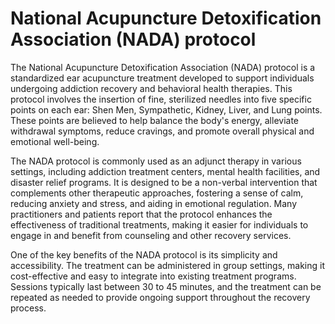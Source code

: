 <!--
source: GPT-4o
abbr: NADA
aka: acupuncture detoxification
tags: acupuncture treatments
-->

# National Acupuncture Detoxification Association (NADA) protocol

The National Acupuncture Detoxification Association (NADA) protocol is a standardized ear acupuncture treatment developed to support individuals undergoing addiction recovery and behavioral health therapies. This protocol involves the insertion of fine, sterilized needles into five specific points on each ear: Shen Men, Sympathetic, Kidney, Liver, and Lung points. These points are believed to help balance the body's energy, alleviate withdrawal symptoms, reduce cravings, and promote overall physical and emotional well-being.

The NADA protocol is commonly used as an adjunct therapy in various settings, including addiction treatment centers, mental health facilities, and disaster relief programs. It is designed to be a non-verbal intervention that complements other therapeutic approaches, fostering a sense of calm, reducing anxiety and stress, and aiding in emotional regulation. Many practitioners and patients report that the protocol enhances the effectiveness of traditional treatments, making it easier for individuals to engage in and benefit from counseling and other recovery services.

One of the key benefits of the NADA protocol is its simplicity and accessibility. The treatment can be administered in group settings, making it cost-effective and easy to integrate into existing treatment programs. Sessions typically last between 30 to 45 minutes, and the treatment can be repeated as needed to provide ongoing support throughout the recovery process.
